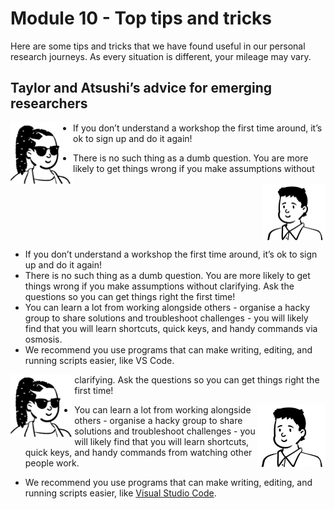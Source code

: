 # Module 10 - Top tips and tricks

Here are some tips and tricks that we have found useful in our personal research journeys. As every situation is different, your mileage may vary. 

## Taylor and Atsushi’s advice for emerging researchers

<body>

  <div>
    <div style="float: left;">
        <img src="https://github.com/GenomicsAotearoa/data-management-resources/blob/main/docs/figures/Taylor-profile.png?raw=true" style="float:left; width:100px;" alt="Profile image of Taylor Smith"/>
    </div>
    <div style="float: left;">
    <div style="float: right;">
        <img src="https://github.com/GenomicsAotearoa/data-management-resources/blob/main/docs/figures/Atsushi-profile.png?raw=true" style="float:right; width:100px;" alt="Profile image of Dr Atsushi Sato"/>
    </div>
    <div style="float: right;">
        <ul>
        <li>If you don’t understand a workshop the first time around, it’s ok to sign up and do it again!</li>
        <li>There is no such thing as a dumb question. You are more likely to get things wrong if you make assumptions without clarifying. Ask the questions so you can get things right the first time!</li>
        <li>You can learn a lot from working alongside others - organise a hacky group to share solutions and troubleshoot challenges - you will likely find that you will learn shortcuts, quick keys, and handy commands via osmosis.</li>
        <li>We recommend you use programs that can make writing, editing, and running scripts easier, like VS Code.</li>
    </div>
  </div>


<p>
<img src="https://github.com/GenomicsAotearoa/data-management-resources/blob/main/docs/figures/Taylor-profile.png?raw=true" alt="Profile image of Taylor Smith" style="float:left;height:100px;">
  
  * If you don’t understand a workshop the first time around, it’s ok to sign up and do it again! 
  
  * There is no such thing as a dumb question. You are more likely to get things wrong if you make assumptions without clarifying. Ask the questions so you can get things right the first time!
</p>
 
<p>
  <img src="https://github.com/GenomicsAotearoa/data-management-resources/blob/main/docs/figures/Atsushi-profile.png?raw=true" alt="Profile image of Dr Atsushi Sato" style="float:right;height:100px;">
  
  * You can learn a lot from working alongside others - organise a hacky group to share solutions and troubleshoot challenges - you will likely find that you will learn shortcuts, quick keys, and handy commands from watching other people work.

  * We recommend you use programs that can make writing, editing, and running scripts easier, like [Visual Studio Code](https://code.visualstudio.com/).
</p>



